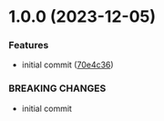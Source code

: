 # 1.0.0 (2023-12-05)


### Features

* initial commit ([70e4c36](https://github.com/MuchaSsak/clickme-website/commit/70e4c36753e3fd4aa8cc594468e423a46d185e91))


### BREAKING CHANGES

* initial commit



